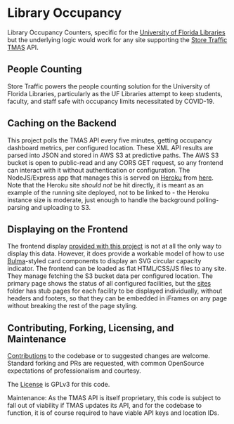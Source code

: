 # Library Occupancy

Library Occupancy Counters, specific for the [University of Florida Libraries](http://www.uflib.ufl.edu) but the underlying logic would work for any site supporting the [Store Traffic TMAS](https://storetraffic.com/tmas-people-counting-software) API.

## People Counting

Store Traffic powers the people counting solution for the University of Florida Libraries, particularly as the UF Libraries attempt to keep students, faculty, and staff safe with occupancy limits necessitated by COVID-19.

## Caching on the Backend

This project polls the TMAS API every five minutes, getting occupancy dashboard metrics, per configured location. These XML API results are parsed into JSON and stored in AWS S3 at predictive paths. The AWS S3 bucket is open to public-read and any CORS GET request, so any frontend can interact with it without authentication or configuration. The NodeJS/Express app that manages this is served on [Heroku](https://www.heroku.com) from [here](https://library-occupancy.herokuapp.com/static/). Note that the Heroku site *should not* be hit directly, it is meant as an example of the running site deployed, not to be linked to - the Heroku instance size is moderate, just enough to handle the background polling-parsing and uploading to S3.

## Displaying on the Frontend

The frontend display [provided with this project](./public) is not at all the only way to display this data. However, it does provide a workable model of how to use [Bulma](http://bulma.io)-styled card components to display an SVG circular capacity indicator. The frontend can be loaded as flat HTML/CSS/JS files to any site. They manage fetching the S3 bucket data per configured location. The primary page shows the status of all configured facilities, but the [sites](./public/sites) folder has stub pages for each facility to be displayed individually, without headers and footers, so that they can be embedded in iFrames on any page without breaking the rest of the page styling.

## Contributing, Forking, Licensing, and Maintenance

[Contributions](./CONTRIBUTING) to the codebase or to suggested changes are welcome. Standard forking and PRs are requested, with common OpenSource expectations of professionalism and courtesy.

The [License](./LICENSE) is GPLv3 for this code.

Maintenance: As the TMAS API is itself proprietary, this code is subject to fall out of viability if TMAS updates its API, and for the codebase to function, it is of course required to have viable API keys and location IDs.
